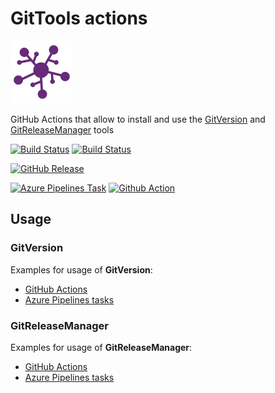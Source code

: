 # GitTools actions

![GitTools](docs/icon.png "GitTools")

GitHub Actions that allow to install and use the [GitVersion](https://github.com/GitTools/GitVersion) and [GitReleaseManager](https://github.com/GitTools/GitReleaseManager) tools

[![Build Status](https://github.com/GitTools/actions/workflows/CI/badge.svg)](https://github.com/GitTools/actions/actions)
[![Build Status](https://github.com/GitTools/actions/workflows/release/badge.svg)](https://github.com/GitTools/actions/actions)

[![GitHub Release](https://img.shields.io/github/v/release/gittools/actions?logo=github&sort=semver)](https://github.com/GitTools/actions/releases/latest)

[![Azure Pipelines Task](https://img.shields.io/badge/marketplace-gittools.gittools-blue?logo=azure-pipelines)](https://marketplace.visualstudio.com/items?itemName=gittools.gittools)
[![Github Action](https://img.shields.io/badge/marketplace-use--actions-blue?logo=github)](https://github.com/marketplace/actions/use-actions)

## Usage

### GitVersion

Examples for usage of **GitVersion**:

- [GitHub Actions](docs/examples/github/gitversion/index.md)
- [Azure Pipelines tasks](docs/examples/azure/gitversion/index.md)

### GitReleaseManager

Examples for usage of **GitReleaseManager**:

- [GitHub Actions](docs/examples/github/gitreleasemanager/index.md)
- [Azure Pipelines tasks](docs/examples/azure/gitreleasemanager/index.md)

